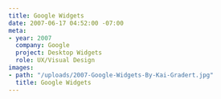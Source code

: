 ```yaml
---
title: Google Widgets
date: 2007-06-17 04:52:00 -07:00
meta:
- year: 2007
  company: Google
  project: Desktop Widgets
  role: UX/Visual Design
images:
- path: "/uploads/2007-Google-Widgets-By-Kai-Gradert.jpg"
  title: Google Widgets
---
```


